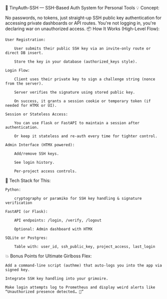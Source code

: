 🔐 TinyAuth-SSH — SSH-Based Auth System for Personal Tools
💡 Concept:

No passwords, no tokens, just straight-up SSH public key authentication for accessing private dashboards or API routes. You're not logging in, you're declaring war on unauthorized access.
📦 How It Works (High-Level Flow):

    User Registration:

        User submits their public SSH key via an invite-only route or direct DB insert.

        Store the key in your database (authorized_keys style).

    Login Flow:

        Client uses their private key to sign a challenge string (nonce from the server).

        Server verifies the signature using stored public key.

        On success, it grants a session cookie or temporary token (if needed for HTMX or UI).

    Session or Stateless Access:

        You can use Flask or FastAPI to maintain a session after authentication.

        Or keep it stateless and re-auth every time for tighter control.

    Admin Interface (HTMX powered):

        Add/remove SSH keys.

        See login history.

        Per-project access controls.

🔧 Tech Stack for This:

    Python:

        cryptography or paramiko for SSH key handling & signature verification

    FastAPI (or Flask):

        API endpoints: /login, /verify, /logout

        Optional: Admin dashboard with HTMX

    SQLite or Postgres:

        Table with: user_id, ssh_public_key, project_access, last_login

💥 Bonus Points for Ultimate Girlboss Flex:

    Add a command-line script (authme) that auto-logs you into the app via signed key.

    Integrate SSH key handling into your grimoire.

    Make login attempts log to Prometheus and display weird alerts like “Unauthorized presence detected… 🐍”

